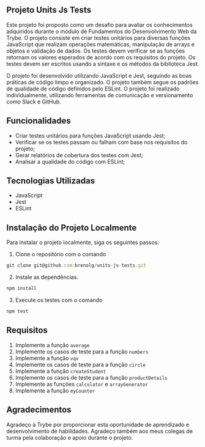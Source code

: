 ## Projeto Units Js Tests

Este projeto foi proposto como um desafio para avaliar os conhecimentos adquiridos durante o módulo de Fundamentos do Desenvolvimento Web da Trybe. O projeto consiste em criar testes unitários para diversas funções JavaScript que realizam operações matemáticas, manipulação de arrays e objetos e validação de dados. Os testes devem verificar se as funções retornam os valores esperados de acordo com os requisitos do projeto. Os testes devem ser escritos usando a sintaxe e os métodos da biblioteca Jest.

O projeto foi desenvolvido utilizando JavaScript e Jest, seguindo as boas práticas de código limpo e organizado. O projeto também segue os padrões de qualidade de código definidos pelo ESLint. O projeto foi realizado individualmente, utilizando ferramentas de comunicação e versionamento como Slack e GitHub.


## Funcionalidades

- Criar testes unitários para funções JavaScript usando Jest;
- Verificar se os testes passam ou falham com base nos requisitos do projeto;
- Gerar relatórios de cobertura dos testes com Jest;
- Analisar a qualidade do código com ESLint;

## Tecnologias Utilizadas

- JavaScript
- Jest
- ESLint

## Instalação do Projeto Localmente

Para instalar o projeto localmente, siga os seguintes passos:

1. Clone o repositório com o comando

```javascript
git clone git@github.com:brenolg/units-js-tests.git
```
2. Instale as dependências.

```javascript
npm install
```
3. Execute os testes com o comando 

```javascript
npm test
```

## Requisitos 
1. Implemente a função `average`
2. Implemente os casos de teste para a função `numbers`
3. Implemente a função `vqv`
4. Implemente os casos de teste para a função `circle`
5. Implemente a função `createStudent`
6. Implemente os casos de teste para a função `productDetails`
7. Implemente as funções `calculator` e `arrayGenerator`
8. Implemente a função `myCounter`

## Agradecimentos

Agradeço à Trybe por proporcionar esta oportunidade de aprendizado e desenvolvimento de habilidades. Agradeço também aos meus colegas de turma pela colaboração e apoio durante o projeto.
